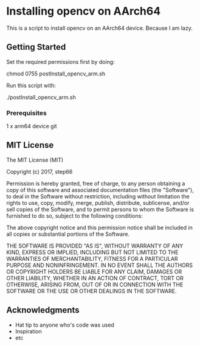 # Installing opencv on AArch64 

This is a script to install opencv on an AArch64 device. Because I am lazy. 

## Getting Started

Set the required permissions first by doing: 

chmod 0755 postInstall_opencv_arm.sh 

Run this script with: 

./postInstall_opencv_arm.sh

### Prerequisites

1 x arm64 device
git

## MIT License

The MIT License (MIT)

Copyright (c) 2017, step66

Permission is hereby granted, free of charge, to any person obtaining a copy of
this software and associated documentation files (the "Software"), to deal in
the Software without restriction, including without limitation the rights to
use, copy, modify, merge, publish, distribute, sublicense, and/or sell copies of
the Software, and to permit persons to whom the Software is furnished to do so,
subject to the following conditions:

The above copyright notice and this permission notice shall be included in all
copies or substantial portions of the Software.

THE SOFTWARE IS PROVIDED "AS IS", WITHOUT WARRANTY OF ANY KIND, EXPRESS OR
IMPLIED, INCLUDING BUT NOT LIMITED TO THE WARRANTIES OF MERCHANTABILITY, FITNESS
FOR A PARTICULAR PURPOSE AND NONINFRINGEMENT. IN NO EVENT SHALL THE AUTHORS OR
COPYRIGHT HOLDERS BE LIABLE FOR ANY CLAIM, DAMAGES OR OTHER LIABILITY, WHETHER
IN AN ACTION OF CONTRACT, TORT OR OTHERWISE, ARISING FROM, OUT OF OR IN
CONNECTION WITH THE SOFTWARE OR THE USE OR OTHER DEALINGS IN THE SOFTWARE.

## Acknowledgments

* Hat tip to anyone who's code was used
* Inspiration
* etc
